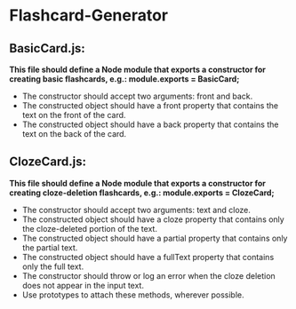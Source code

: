 # Flashcard-Generator

## BasicCard.js:

**This file should define a Node module that exports a constructor for creating basic flashcards, e.g.: module.exports = BasicCard;**
- The constructor should accept two arguments: front and back.
- The constructed object should have a front property that contains the text on the front of the card.
- The constructed object should have a back property that contains the text on the back of the card.

## ClozeCard.js:

**This file should define a Node module that exports a constructor for creating cloze-deletion flashcards, e.g.: module.exports = ClozeCard;**
- The constructor should accept two arguments: text and cloze.
- The constructed object should have a cloze property that contains only the cloze-deleted portion of the text.
- The constructed object should have a partial property that contains only the partial text.
- The constructed object should have a fullText property that contains only the full text.
- The constructor should throw or log an error when the cloze deletion does not appear in the input text.
- Use prototypes to attach these methods, wherever possible.
